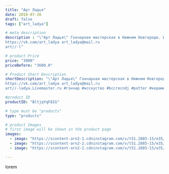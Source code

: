 ```yaml
---
title: "Арт Ладья"
date: 2018-07-26
draft: false
tags: ["art_ladya"]

# meta description
description : "\"Арт Ладья\" Гончарная мастерская в Нижнем Новгороде. Изготовление керамики и мастер//-классы по обучению. 
https://vk.com/art_ladya art_ladya@mail.ru 
art//-l"

# product Price
price: "3000"
priceBefore: "3600.0"

# Product Short Description
shortDescription: "\"Арт Ладья\" Гончарная мастерская в Нижнем Новгороде. Изготовление керамики и мастер//-классы по обучению. 
https://vk.com/art_ladya art_ladya@mail.ru 
art//-ladya.Livemaster.ru #гончар #исскуство #bccrecndj #potter #керамикадляинтерьера #керамикаручнаяработа #гончарнаямастерская #керамиканазаказ #handmade #посудаизглины #керамика #гончарнаяпосуда #эксклюзивнаякерамика #dishes #decor #ceramicar #claygoods #teaceremony #earthenware #ceramic #design #заварочныйчайник #magic #elephant #ceramicart #магия #teapot #restoration #слон #авторскаякерамика"

#product ID
productID: "BltjqYqF8IG"

# type must be "products"
type: "products"

# product Images
# first image will be shown in the product page
images:
  - image: "https://scontent-arn2-1.cdninstagram.com/v/t51.2885-15/e35/40125577_352676585487705_8133045054907351040_n.jpg?se=8&tp=1&_nc_ht=scontent-arn2-1.cdninstagram.com&_nc_cat=109&_nc_ohc=u5g530ld-goAX9oZpZl&ccb=7-4&oh=d9a16876c074aca7ba47fa8ea3fad211&oe=6085BFA7&_nc_sid=83d603&ig_cache_key=MTgzMjI3NjMwODcyNzc0MTAxMQ%3D%3D.2-ccb7-4"
  - image: "https://scontent-arn2-2.cdninstagram.com/v/t51.2885-15/e35/40016728_692022367848761_3133623768547590144_n.jpg?se=8&tp=1&_nc_ht=scontent-arn2-2.cdninstagram.com&_nc_cat=105&_nc_ohc=I-R6b0E2JQ4AX-ezllJ&ccb=7-4&oh=dbbde71bf8fe9689e24b605373b44d9e&oe=6084D13D&_nc_sid=83d603&ig_cache_key=MTgzMjI3NjMxODIzMjA0OTMyMg%3D%3D.2-ccb7-4"
  - image: "https://scontent-arn2-2.cdninstagram.com/v/t51.2885-15/e35/39813225_469217933579465_8474359075059007488_n.jpg?se=7&tp=1&_nc_ht=scontent-arn2-2.cdninstagram.com&_nc_cat=105&_nc_ohc=zEpTc0VkRroAX9PiFTm&ccb=7-4&oh=bd710843a79bcfc43e44d7128ad94464&oe=60848544&_nc_sid=83d603&ig_cache_key=MTgzMjI3NjMyNjk5ODE1Mjc3NA%3D%3D.2-ccb7-4"

---
```

lorem
